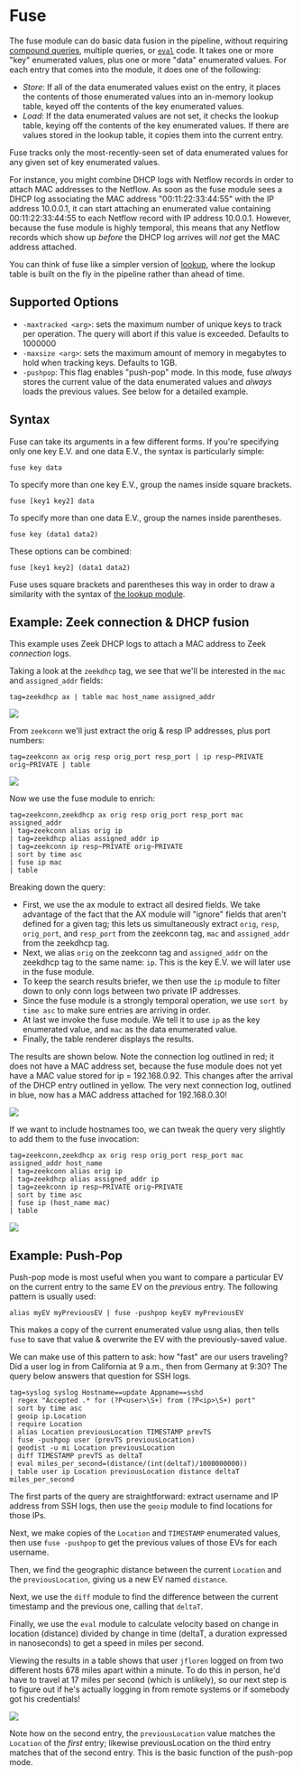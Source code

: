 # Fuse

The fuse module can do basic data fusion in the pipeline, without requiring [compound queries](/search/search), multiple queries, or [`eval`](/search/eval/eval) code. It takes one or more "key" enumerated values, plus one or more "data" enumerated values. For each entry that comes into the module, it does one of the following:

* *Store*: If all of the data enumerated values exist on the entry, it places the contents of those enumerated values into an in-memory lookup table, keyed off the contents of the key enumerated values.
* *Load*: If the data enumerated values are not set, it checks the lookup table, keying off the contents of the key enumerated values. If there are values stored in the lookup table, it copies them into the current entry.

Fuse tracks only the most-recently-seen set of data enumerated values for any given set of key enumerated values.

For instance, you might combine DHCP logs with Netflow records in order to attach MAC addresses to the Netflow. As soon as the fuse module sees a DHCP log associating the MAC address "00:11:22:33:44:55" with the IP address 10.0.0.1, it can start attaching an enumerated value containing 00:11:22:33:44:55 to each Netflow record with IP address 10.0.0.1. However, because the fuse module is highly temporal, this means that any Netflow records which show up *before* the DHCP log arrives will *not* get the MAC address attached.

You can think of fuse like a simpler version of [lookup](/search/lookup/lookup), where the lookup table is built on the fly in the pipeline rather than ahead of time.

## Supported Options

* `-maxtracked <arg>`: sets the maximum number of unique keys to track per operation. The query will abort if this value is exceeded. Defaults to 1000000
* `-maxsize <arg>`: sets the maximum amount of memory in megabytes to hold when tracking keys. Defaults to 1GB.
* `-pushpop`: This flag enables "push-pop" mode. In this mode, fuse *always* stores the current value of the data enumerated values and *always* loads the previous values. See below for a detailed example.

## Syntax

Fuse can take its arguments in a few different forms. If you're specifying only one key E.V. and one data E.V., the syntax is particularly simple:

	fuse key data

To specify more than one key E.V., group the names inside square brackets.

	fuse [key1 key2] data

To specify more than one data E.V., group the names inside parentheses.

	fuse key (data1 data2)

These options can be combined:

	fuse [key1 key2] (data1 data2)

Fuse uses square brackets and parentheses this way in order to draw a similarity with the syntax of [the lookup module](/search/lookup/lookup).

## Example: Zeek connection & DHCP fusion

This example uses Zeek DHCP logs to attach a MAC address to Zeek *connection* logs.

Taking a look at the `zeekdhcp` tag, we see that we'll be interested in the `mac` and `assigned_addr` fields:

	tag=zeekdhcp ax | table mac host_name assigned_addr

![](zeekdhcp.png)

From `zeekconn` we'll just extract the orig & resp IP addresses, plus port numbers:

	tag=zeekconn ax orig resp orig_port resp_port | ip resp~PRIVATE orig~PRIVATE | table

![](zeekconn.png)

Now we use the fuse module to enrich:

```gravwell
tag=zeekconn,zeekdhcp ax orig resp orig_port resp_port mac assigned_addr 
| tag=zeekconn alias orig ip 
| tag=zeekdhcp alias assigned_addr ip 
| tag=zeekconn ip resp~PRIVATE orig~PRIVATE 
| sort by time asc 
| fuse ip mac 
| table
```

Breaking down the query:

* First, we use the ax module to extract all desired fields. We take advantage of the fact that the AX module will "ignore" fields that aren't defined for a given tag; this lets us simultaneously extract `orig`, `resp`, `orig_port`, and `resp_port` from the zeekconn tag, `mac` and `assigned_addr` from the zeekdhcp tag.
* Next, we alias `orig` on the zeekconn tag and `assigned_addr` on the zeekdhcp tag to the same name: `ip`. This is the key E.V. we will later use in the fuse module.
* To keep the search results briefer, we then use the `ip` module to filter down to only conn logs between two private IP addresses.
* Since the fuse module is a strongly temporal operation, we use `sort by time asc` to make sure entries are arriving in order.
* At last we invoke the fuse module. We tell it to use `ip` as the key enumerated value, and `mac` as the data enumerated value.
* Finally, the table renderer displays the results.

The results are shown below. Note the connection log outlined in red; it does not have a MAC address set, because the fuse module does not yet have a MAC value stored for ip = 192.168.0.92. This changes after the arrival of the DHCP entry outlined in yellow. The very next connection log, outlined in blue, now has a MAC address attached for 192.168.0.30!

![](fused.png)

If we want to include hostnames too, we can tweak the query very slightly to add them to the fuse invocation:

```gravwell
tag=zeekconn,zeekdhcp ax orig resp orig_port resp_port mac assigned_addr host_name
| tag=zeekconn alias orig ip 
| tag=zeekdhcp alias assigned_addr ip 
| tag=zeekconn ip resp~PRIVATE orig~PRIVATE 
| sort by time asc 
| fuse ip (host_name mac)
| table
```

![](fused-hostnames.png)

## Example: Push-Pop

Push-pop mode is most useful when you want to compare a particular EV on the current entry to the same EV on the *previous* entry. The following pattern is usually used:

```
alias myEV myPreviousEV | fuse -pushpop keyEV myPreviousEV
```

This makes a copy of the current enumerated value usng alias, then tells `fuse` to save that value & overwrite the EV with the previously-saved value.

We can make use of this pattern to ask: how "fast" are our users traveling? Did a user log in from California at 9 a.m., then from Germany at 9:30? The query below answers that question for SSH logs.

```
tag=syslog syslog Hostname==update Appname==sshd
| regex "Accepted .* for (?P<user>\S+) from (?P<ip>\S+) port" 
| sort by time asc
| geoip ip.Location
| require Location
| alias Location previousLocation TIMESTAMP prevTS
| fuse -pushpop user (prevTS previousLocation)
| geodist -u mi Location previousLocation
| diff TIMESTAMP prevTS as deltaT
| eval miles_per_second=(distance/(int(deltaT)/1000000000))
| table user ip Location previousLocation distance deltaT miles_per_second
```

The first parts of the query are straightforward: extract username and IP address from SSH logs, then use the `geoip` module to find locations for those IPs.

Next, we make copies of the `Location` and `TIMESTAMP` enumerated values, then use `fuse -pushpop` to get the previous values of those EVs for each username.

Then, we find the geographic distance between the current `Location` and the `previousLocation`, giving us a new EV named `distance`.

Next, we use the `diff` module to find the difference between the current timestamp and the previous one, calling that `deltaT`.

Finally, we use the `eval` module to calculate velocity based on change in location (distance) divided by change in time (deltaT, a duration expressed in nanoseconds) to get a speed in miles per second.

Viewing the results in a table shows that user `jfloren` logged on from two different hosts 678 miles apart within a minute. To do this in person, he'd have to travel at 17 miles per second (which is unlikely), so our next step is to figure out if he's actually logging in from remote systems or if somebody got his credentials!

![](fuse-velocity.png)

Note how on the second entry, the `previousLocation` value matches the `Location` of the *first* entry; likewise previousLocation on the third entry matches that of the second entry. This is the basic function of the push-pop mode.
